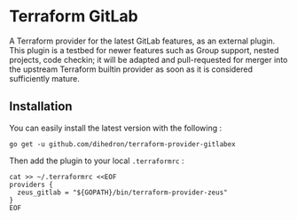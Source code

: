 # Terraform GitLab 

A Terraform provider for the latest GitLab features, as an external plugin.
This plugin is a testbed for newer features such as Group support, nested 
projects, code checkin; it will be adapted and pull-requested for merger
into the upstream Terraform builtin provider as soon as it is considered
sufficiently mature.

## Installation

You can easily install the latest version with the following :

```
go get -u github.com/dihedron/terraform-provider-gitlabex
```

Then add the plugin to your local `.terraformrc` :

```
cat >> ~/.terraformrc <<EOF
providers {
  zeus_gitlab = "${GOPATH}/bin/terraform-provider-zeus"
}
EOF
```

